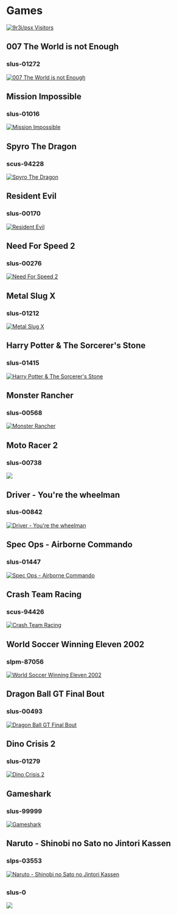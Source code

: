 # Games
[![9r3i/psx Visitors](https://9r3i.web.id/api/views/?user=9r3i-psx&color=51,119,187)](https://github.com/9r3i/psx)

## 007 The World is not Enough
### slus-01272
[![007 The World is not Enough](slus-01272.jpg)](https://github.com/9r3i/psx/releases/tag/slus-01272)

## Mission Impossible
### slus-01016
[![Mission Impossible](slus-01016.jpg)](https://github.com/9r3i/psx/releases/tag/slus-01016)

## Spyro The Dragon
### scus-94228
[![Spyro The Dragon](scus-94228.jpg)](https://github.com/9r3i/psx/releases/tag/scus-94228)

## Resident Evil
### slus-00170
[![Resident Evil](slus-00170.jpg)](https://github.com/9r3i/psx/releases/tag/slus-00170)

## Need For Speed 2
### slus-00276
[![Need For Speed 2](slus-00276.jpg)](https://github.com/9r3i/psx/releases/tag/slus-00276)

## Metal Slug X
### slus-01212
[![Metal Slug X](slus-01212.jpg)](https://github.com/9r3i/psx/releases/tag/slus-01212)

## Harry Potter & The Sorcerer's Stone
### slus-01415
[![Harry Potter & The Sorcerer's Stone](slus-01415.jpg)](https://github.com/9r3i/psx/releases/tag/slus-01415)

## Monster Rancher
### slus-00568
[![Monster Rancher](slus-00568.jpg)](https://github.com/9r3i/psx/releases/tag/slus-00568)

## Moto Racer 2
### slus-00738
[![](slus-00738.jpg)](https://github.com/9r3i/psx/releases/tag/slus-00738)

## Driver - You're the wheelman
### slus-00842
[![Driver - You're the wheelman](slus-00842.jpg)](https://github.com/9r3i/psx/releases/tag/slus-00842)

## Spec Ops - Airborne Commando
### slus-01447
[![Spec Ops - Airborne Commando](slus-01447.jpg)](https://github.com/9r3i/psx/releases/tag/slus-01447)

## Crash Team Racing
### scus-94426
[![Crash Team Racing](scus-94426.jpg)](https://github.com/9r3i/psx/releases/tag/scus-94426)

## World Soccer Winning Eleven 2002
### slpm-87056
[![World Soccer Winning Eleven 2002](slpm-87056.jpg)](https://github.com/9r3i/psx/releases/tag/slpm-87056)

## Dragon Ball GT Final Bout
### slus-00493
[![Dragon Ball GT Final Bout](slus-00493.jpg)](https://github.com/9r3i/psx/releases/tag/slus-00493)

## Dino Crisis 2
### slus-01279
[![Dino Crisis 2](slus-01279.jpg)](https://github.com/9r3i/psx/releases/tag/slus-01279)

## Gameshark
### slus-99999
[![Gameshark](gameshark.jpg)](https://github.com/9r3i/psx/releases/tag/slus-99999)

## Naruto - Shinobi no Sato no Jintori Kassen
### slps-03553
[![Naruto - Shinobi no Sato no Jintori Kassen](slps-03553.jpg)](https://github.com/9r3i/psx/releases/tag/slps-03553)

## 
### slus-0
[![](slus-0.jpg)](https://github.com/9r3i/psx/releases/tag/slus-0)










